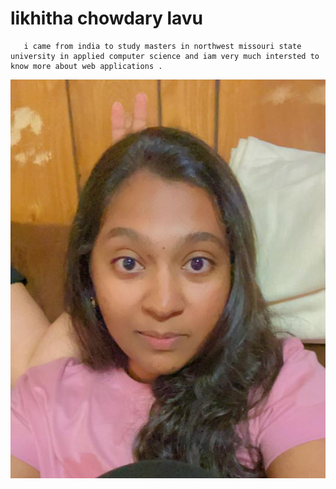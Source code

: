 # likhitha chowdary lavu #
       i came from india to study masters in northwest missouri state university in applied computer science and iam very much intersted to know more about web applications .
![image](likhitha.png)    
